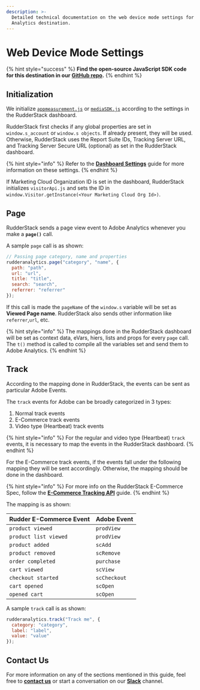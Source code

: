 ```yaml
---
description: >-
  Detailed technical documentation on the web device mode settings for Adobe
  Analytics destination.
---
```


# Web Device Mode Settings

{% hint style="success" %}
**Find the open-source JavaScript SDK code for this destination in our** [**GitHub repo**](https://github.com/rudderlabs/rudder-sdk-js/tree/adobe-analytics-dest-prod-staging/integrations/AdobeAnalytics)**.**
{% endhint %}

## Initialization

We initialize [`appmeasurement.js`](https://cdn.rudderlabs.com/adobe-analytics-js/adobe-analytics-js.js) or [`mediaSDK.js`](https://cdn.rudderlabs.com/adobe-analytics-js/adobe-analytics-js-heartbeat.js) according to the settings in the RudderStack dashboard.

RudderStack first checks if any global properties are set in `window.s_account` or `window.s objects`. If already present, they will be used. Otherwise, RudderStack uses the Report Suite IDs, Tracking Server URL, and Tracking Server Secure URL \(optional\) as set in the RudderStack dashboard.

{% hint style="info" %}
Refer to the [**Dashboard Settings**](setting-up-adobe-analytics-in-rudderstack.md) guide for more information on these settings.
{% endhint %}

If Marketing Cloud Organization ID is set in the dashboard, RudderStack initializes `visitorApi.js` and sets the ID in `window.Visitor.getInstance(<Your Marketing Cloud Org Id>)`.

## Page

RudderStack sends a page view event to Adobe Analytics whenever you make a **`page()`** call.

A sample `page` call is as shown:

```javascript
// Passing page category, name and properties
rudderanalytics.page("category", "name", {
  path: "path",
  url: "url",
  title: "title",
  search: "search",
  referrer: "referrer"
});
```

If this call is made the `pageName` of the `window.s` variable will be set as **Viewed Page name**. RudderStack also sends other information like `referrer`,`url`, etc.

{% hint style="info" %}
The mappings done in the RudderStack dashboard will be set as context data, eVars, hiers, lists and props for every `page` call. The `t()` method is called to compile all the variables set and send them to Adobe Analytics.
{% endhint %}

## Track

According to the mapping done in RudderStack, the events can be sent as particular Adobe Events.

The `track` events for Adobe can be broadly categorized in 3 types:

1. Normal track events
2. E-Commerce track events
3. Video type \(Heartbeat\) track events

{% hint style="info" %}
For the regular and video type \(Heartbeat\) `track` events, it is necessary to map the events in the RudderStack dashboard.
{% endhint %}

For the E-Commerce track events, if the events fall under the following mapping they will be sent accordingly. Otherwise, the mapping should be done in the dashboard.

{% hint style="info" %}
For more info on the RudderStack E-Commerce Spec, follow the [**E-Commerce Tracking API**](../../../rudderstack-api/api-specification/rudderstack-ecommerce-events-specification/) guide.
{% endhint %}

The mapping is as shown:

| Rudder E-Commerce Event | Adobe Event |
| :--- | :--- |
| `product viewed` | `prodView` |
| `product list viewed` | `prodView` |
| `product added` | `scAdd` |
| `product removed` | `scRemove` |
| `order completed` | `purchase` |
| `cart viewed` | `scView` |
| `checkout started` | `scCheckout` |
| `cart opened` | `scOpen` |
| `opened cart` | `scOpen` |

A sample `track` call is as shown:

```javascript
rudderanalytics.track("Track me", {
  category: "category",
  label: "label",
  value: "value"
});
```

## Contact Us

For more information on any of the sections mentioned in this guide, feel free to [**contact us**](mailto:%20docs@rudderstack.com) or start a conversation on our [**Slack**](https://resources.rudderstack.com/join-rudderstack-slack) channel.

